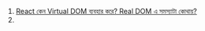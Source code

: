 1. [React কেন Virtual DOM ব্যবহার করে? Real DOM এ সমস্যাটা কোথায়?](https://www.mdjahid.com/blog/react-virtual-dom-real-dom)
2. 